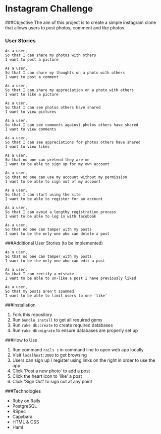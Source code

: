 # Instagram Challenge

###Objective
The aim of this project is to create a simple instagram clone that allows users to post photos, comment and like photos

### User Stories

```
As a user,
So that I can share my photos with others
I want to post a picture

As a user,
So that I can share my thoughts on a photo with others
I want to post a comment

As a user,
So that I can share my appreciation on a photo with others
I want to like a picture

As a user,
So that I can see photos others have shared
I want to view pictures

As a user,
So that I can see comments against photos others have shared
I want to view comments

As a user,
So that I can see appreciations for photos others have shared
I want to view likes

As a user,
So that no one can pretend they are me
I want to be able to sign up for my own account

As a user,
So that no one can use my account without my permission
I want to be able to sign out of my account

As a user,
So that I can start using the site
I want to be able to register for an account

As a user,
So that I can avoid a lengthy registration process
I want to be able to log in with facebook

As a user,
So that no one can tamper with my posts
I want to be the only one who can delete a post
```

###Additional User Stories (to be implemented)
```
As a user,
So that no one can tamper with my posts
I want to be the only one who can edit a post

As a user,
So that I can rectify a mistake
I want to be able to un-like a post I have previously liked

As a user,
So that my posts aren't spammed
I want to be able to limit users to one 'like'
```

###Installation
1. Fork this repository
2. Run `bundle install` to get all required gems
3. Run `rake db:create` to create required databases
4. Run `rake db:migrate` to ensure databases are properly set up

###How to Use
1. Run command `rails s` in command line to open web app locally
2. Visit `localhost:3000` to get browsing
3. Users can sign up / register using links on the right in order to use the app
4. Click 'Post a new photo' to add a post
5. Click the heart icon to 'like' a post
6. Click 'Sign Out' to sign out at any point

###Technologies
* Ruby on Rails
* PostgreSQL
* RSpec
* Capybara
* HTML & CSS
* Haml

